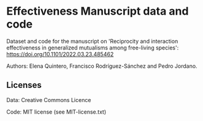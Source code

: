 # Effectiveness Manuscript data and code

Dataset and code for the manuscript on 'Reciprocity and interaction effectiveness in generalized mutualisms among free-living species': https://doi.org/10.1101/2022.03.23.485462

Authors: Elena Quintero, Francisco Rodríguez-Sánchez and Pedro Jordano.

## Licenses

Data: Creative Commons Licence

Code: MIT license (see MIT-license.txt)



